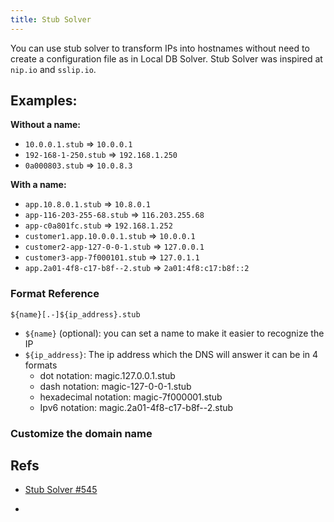 ```yaml
---
title: Stub Solver
---
```


You can use stub solver to transform IPs into hostnames without need to create a 
configuration file as in Local DB Solver. Stub Solver was inspired at `nip.io` and `sslip.io`.

## Examples:

**Without a name:**

* `10.0.0.1.stub` => `10.0.0.1`
* `192-168-1-250.stub` => `192.168.1.250`
* `0a000803.stub` => `10.0.8.3`

**With a name:**

* `app.10.8.0.1.stub` => `10.8.0.1`
* `app-116-203-255-68.stub` => `116.203.255.68`
* `app-c0a801fc.stub` => `192.168.1.252`
* `customer1.app.10.0.0.1.stub` => `10.0.0.1`
* `customer2-app-127-0-0-1.stub` => `127.0.0.1`
* `customer3-app-7f000101.stub` => `127.0.1.1`
* `app.2a01-4f8-c17-b8f--2.stub` => `2a01:4f8:c17:b8f::2`

### Format Reference

```
${name}[.-]${ip_address}.stub
```

* `${name}` (optional): you can set a name to make it easier to recognize the IP
* `${ip_address}`: The ip address which the DNS will answer it can be in 4 formats
  * dot notation: magic.127.0.0.1.stub
  * dash notation: magic-127-0-0-1.stub
  * hexadecimal notation: magic-7f000001.stub
  * Ipv6 notation: magic.2a01-4f8-c17-b8f--2.stub

### Customize the domain name

<tbd>

## Refs

* [Stub Solver #545][1]

 
* [1]: https://github.com/mageddo/dns-proxy-server/issues/545
